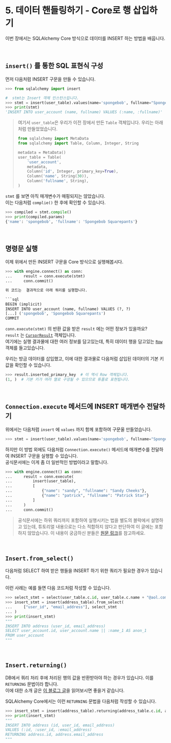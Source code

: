 # 5. 데이터 핸들링하기 - Core로 행 삽입하기

이번 장에서는 SQLAlchemy Core 방식으로 데이터를 INSERT 하는 방법을 배웁니다.

<br>

## `insert()` 를 통한 SQL 표현식 구성

먼저 다음처럼 INSERT 구문을 만들 수 있습니다.

```python
>>> from sqlalchemy import insert

#  stmt는 Insert 객체 인스턴스입니다.
>>> stmt = insert(user_table).values(name='spongebob', fullname="Spongebob Squarepants")
>>> print(stmt)
'INSERT INTO user_account (name, fullname) VALUES (:name, :fullname)'
```

> 여기서 `user_table`은 우리가 이전 장에서 만든 `Table` 객체입니다. 우리는 아래처럼 만들었었습니다.
> 
> ```python
> from sqlalchemy import MetaData
> from sqlalchemy import Table, Column, Integer, String
> 
> metadata = MetaData()
> user_table = Table(
>     'user_account',
>     metadata,
>     Column('id', Integer, primary_key=True),
>     Column('name', String(30)),
>     Column('fullname', String),
> )
> ```

`stmt` 를 보면 아직 매개변수가 매핑되지는 않았습니다.  
이는 다음처럼 `complie()` 한 후에 확인할 수 있습니다.

```python
>>> compiled = stmt.compile()
>>> print(compiled.params)
{'name': 'spongebob', 'fullname': 'Spongebob Squarepants'}
```

<br>

## 명령문 실행

이제 위에서 만든 INSERT 구문을 Core 방식으로 실행해봅시다.

```python
>>> with engine.connect() as conn:
...     result = conn.execute(stmt)
...     conn.commit()

위 코드는  결과적으로 아래 쿼리를 실행합니다.

```sql
BEGIN (implicit)
INSERT INTO user_account (name, fullname) VALUES (?, ?)
[...] ('spongebob', 'Spongebob Squarepants')
COMMIT
```

`conn.execute(stmt)` 의 반환 값을 받은 `result` 에는 어떤 정보가 있을까요?  
`result` 는 [`CursorResult`](https://docs.sqlalchemy.org/en/14/core/connections.html#sqlalchemy.engine.CursorResult) 객체입니다.  
여기에는 실행 결과물에 대한 여러 정보를 담고있는데, 특히 데이터 행을 담고있는 [`Row`](https://docs.sqlalchemy.org/en/14/core/connections.html#sqlalchemy.engine.Row) 객체를 들고있습니다.  

우리는 방금 데이터를 삽입했고, 이에 대한 결과물로 다음처럼 삽입된 데이터의 기본 키 값을 확인할 수 있습니다.  

```python
>>> result.inserted_primary_key  # 이 역시 Row 객체입니다.
(1, )  # 기본 키가 여러 열로 구성될 수 있으므로 튜플로 표현됩니다.
```

<br>

## `Connection.execute` 메서드에 INSERT 매개변수 전달하기

위에서는 다음처럼 `insert` 에 `values` 까지 함께 포함하여 구문울 만들었습니다.

```python
>>> stmt = insert(user_table).values(name='spongebob', fullname="Spongebob Squarepants")
```

하지만 이 방법 외에도 다음처럼 `Connection.execute()` 메서드에 매개변수를 전달하여 INSERT 구문을 실행할 수 있습니다.  
공식문서에는 이게 좀 더 일반적인 방법이라고 말합니다.

```python
>>> with engine.connect() as conn:
...     result = conn.execute(
...         insert(user_table),
...         [
...             {"name": "sandy", "fullname": "Sandy Cheeks"},
...             {"name": "patrick", "fullname": "Patrick Star"}
...         ]
...     )
...     conn.commit()
```

> 공식문서에는 하위 쿼리까지 포함하여 실행시키는 법을 별도의 블락에서 설명하고 있는데, 튜토리얼 내용으로는 다소 적합하지 않다고 판단하여 이 글에는 포함하지 않았습니다. 
> 이 내용이 궁금하신 분들은 [원문 링크](https://docs.sqlalchemy.org/en/14/tutorial/data_insert.html#insert-usually-generates-the-values-clause-automatically)를 참고하세요.

<br>

## `Insert.from_select()` 

다음처럼 SELECT 하여 받은 행들을 INSERT 하기 위한 쿼리가 필요한 경우가 있습니다.

이런 사례는 예를 들면 다음 코드처럼 작성할 수 있습니다.

```python
>>> select_stmt = select(user_table.c.id, user_table.c.name + "@aol.com")
>>> insert_stmt = insert(address_table).from_select(
...     ["user_id", "email_address"], select_stmt
... )
>>> print(insert_stmt)
"""
INSERT INTO address (user_id, email_address)
SELECT user_account.id, user_account.name || :name_1 AS anon_1
FROM user_account
"""
```

<br>

## `Insert.returning()`

DB에서 쿼리 처리 후에 처리된 행의 값을 반환받아야 하는 경우가 있습니다. 이를 `RETURNING` 문법이라 합니다.  
이에 대한 소개 글은 [이 블로그 글](https://blog.gaerae.com/2015/10/postgresql-insert-update-returning.html)을 읽어보시면 좋을거 같습니다.

SQLAlchemy Core에서는 이런 `RETURNING` 문법을 다음처럼 작성할 수 있습니다.

```python
>>> insert_stmt = insert(address_table).returning(address_table.c.id, address_table.c.email_address)
>>> print(insert_stmt)
"""
INSERT INTO address (id, user_id, email_address)
VALUES (:id, :user_id, :email_address)
RETURNING address.id, address.email_address
"""
```